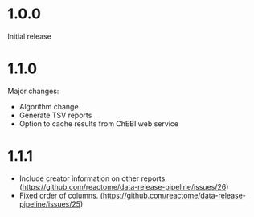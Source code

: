 # 1.0.0
Initial release

# 1.1.0
Major changes:
 - Algorithm change
 - Generate TSV reports
 - Option to cache results from ChEBI web service
 
# 1.1.1
 - Include creator information on other reports. (https://github.com/reactome/data-release-pipeline/issues/26)
 - Fixed order of columns. (https://github.com/reactome/data-release-pipeline/issues/25)
